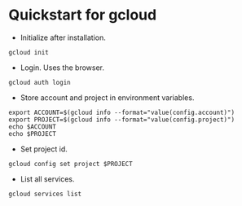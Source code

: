 # Quickstart for gcloud
- Initialize after installation.
```
gcloud init
```

- Login. Uses the browser.
```
gcloud auth login
```

- Store account and project in environment variables.
```
export ACCOUNT=$(gcloud info --format="value(config.account)")
export PROJECT=$(gcloud info --format="value(config.project)")
echo $ACCOUNT
echo $PROJECT
```

- Set project id.
```
gcloud config set project $PROJECT
```

- List all services.
```
gcloud services list
```